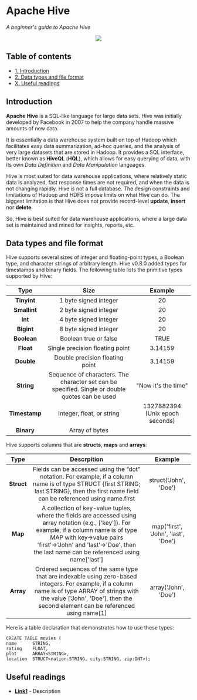 # Apache Hive
*A beginner's guide to Apache Hive*

<p align="middle">
<img src="http://link.png" />
</p>

## Table of contents

- [1. Introduction](#introduction)
- [2. Data types and file format](#data-types-and-file-format)
- [X. Useful readings](#useful-readings)

## Introduction

**Apache Hive** is a SQL-like language for large data sets. Hive was initially developed by Facebook in 2007 to help the company handle massive amounts of new data. 

It is essentially a data warehouse system built on top of Hadoop which facilitates easy data summarization, ad-hoc queries, and the analysis of very large datasets that are stored in Hadoop. It provides a SQL interface, better known as **HiveQL** (**HQL**), which allows for easy querying of data, with its own *Data Definition* and *Data Manipulation* languages.

Hive is most suited for data warehouse applications, where relatively static data is analyzed, fast response times are not required, and when the data is not changing rapidly. Hive is not a full database. The design constraints and limitations of Hadoop and HDFS impose limits on what Hive can do. The biggest limitation is that Hive does not provide record-level **update**, **insert** nor **delete**.

So, Hive is best suited for data warehouse applications, where a large data set is maintained and mined for insights, reports, etc.

## Data types and file format

Hive supports several sizes of integer and floating-point types, a Boolean type, and character strings of arbitrary length. Hive v0.8.0 added types for timestamps and binary fields.
The following table lists the primitive types supported by Hive:

| **Type** | **Size** | **Example** |
| :---: | :---: | :---: |
| **Tinyint** | 1 byte signed integer | 20 |
| **Smallint** | 2 byte signed integer | 20 |
| **Int** | 4 byte signed integer | 20 |
| **Bigint** | 8 byte signed integer | 20 |
| **Boolean** | Boolean true or false | TRUE |
| **Float** | Single precision floating point | 3.14159 |
| **Double** | Double precision floating point | 3.14159 |
| **String** | Sequence of characters. The character set can be specified. Single or double quotes can be used | "Now it's the time" |
| **Timestamp** | Integer, float, or string | 1327882394 (Unix epoch seconds) |
| **Binary** | Array of bytes | |

Hive supports columns that are **structs**, **maps** and **arrays**:


| **Type** | **Descrpition** | **Example** |
| :---: | :---: | :---: |
| **Struct** |  Fields can be accessed using the “dot” notation. For example, if a column name is of type STRUCT {first STRING; last STRING}, then the first name field can be referenced using name.first | struct('John', 'Doe') |
| **Map** | A collection of key-value tuples, where the fields are accessed using array notation (e.g., ['key']). For example, if a column name is of type MAP with key→value pairs 'first'→'John' and 'last'→'Doe', then the last name can be referenced using name['last'] | map('first', 'John', 'last', 'Doe') |
| **Array** | Ordered sequences of the same type that are indexable using zero-based integers. For example, if a column name is of type ARRAY of strings with the value ['John', 'Doe'], then the second element can be referenced using name[1] | array('John', 'Doe') |

Here is a table declaration that demonstrates how to use these types:

```hql
CREATE TABLE movies (
name      STRING,
rating    FLOAT,
plot      ARRAY<STRING>,
location  STRUCT<nation:STRING, city:STRING, zip:INT>);
```

## Useful readings

- [**Link1**](https:link1.com) - Description
